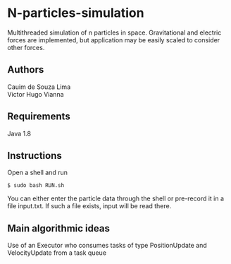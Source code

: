 # N-particles-simulation
Multithreaded simulation of n particles in space. Gravitational and electric forces are implemented, but application may be easily scaled to consider other forces.

## Authors

Cauim de Souza Lima  
Victor Hugo Vianna

## Requirements

Java 1.8

## Instructions

Open a shell and run  
```
$ sudo bash RUN.sh
```  
You can either enter the particle data through the shell or pre-record it in a file input.txt. If such a file exists, input will be read there.

## Main algorithmic ideas

Use of an Executor who consumes tasks of type PositionUpdate and VelocityUpdate from a task queue